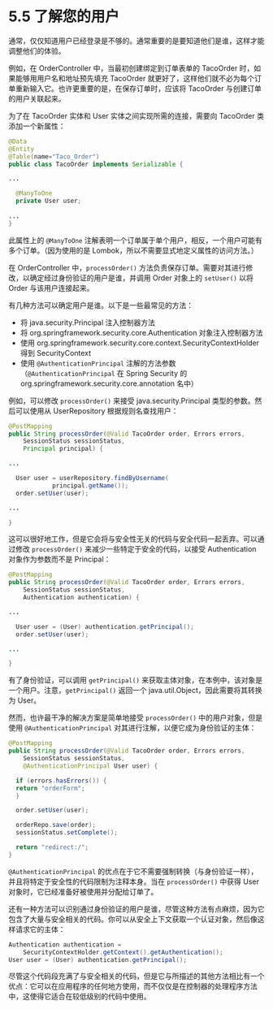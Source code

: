 # 5.5 了解您的用户

通常，仅仅知道用户已经登录是不够的。通常重要的是要知道他们是谁，这样才能调整他们的体验。

例如，在 OrderController 中，当最初创建绑定到订单表单的 TacoOrder 时，如果能够用用户名和地址预先填充 TacoOrder 就更好了，这样他们就不必为每个订单重新输入它。也许更重要的是，在保存订单时，应该将 TacoOrder 与创建订单的用户关联起来。

为了在 TacoOrder 实体和 User 实体之间实现所需的连接，需要向 TacoOrder 类添加一个新属性：

```java
@Data
@Entity
@Table(name="Taco_Order")
public class TacoOrder implements Serializable {

...

  @ManyToOne
  private User user;
  
...
}
```

此属性上的 `@ManyToOne` 注解表明一个订单属于单个用户，相反，一个用户可能有多个订单。（因为使用的是 Lombok，所以不需要显式地定义属性的访问方法。）

在 OrderController 中，`processOrder()` 方法负责保存订单。需要对其进行修改，以确定经过身份验证的用户是谁，并调用 Order 对象上的 `setUser()` 以将 Order 与该用户连接起来。

有几种方法可以确定用户是谁。以下是一些最常见的方法：

* 将 java.security.Principal 注入控制器方法
* 将 org.springframework.security.core.Authentication 对象注入控制器方法
* 使用 org.springframework.security.core.context.SecurityContextHolder 得到 SecurityContext
* 使用 `@AuthenticationPrincipal` 注解的方法参数（`@AuthenticationPrincipal` 在 Spring Security 的 org.springframework.security.core.annotation 名中）

例如，可以修改 `processOrder()` 来接受 java.security.Principal 类型的参数。然后可以使用从 UserRepository 根据规则名查找用户：

```java
@PostMapping
public String processOrder(@Valid TacoOrder order, Errors errors,
    SessionStatus sessionStatus,
    Principal principal) {

...

  User user = userRepository.findByUsername(
            principal.getName());
  order.setUser(user);

...

}
```

这可以很好地工作，但是它会将与安全性无关的代码与安全代码一起丢弃。可以通过修改 `processOrder()` 来减少一些特定于安全的代码，以接受 Authentication 对象作为参数而不是 Principal：

```java
@PostMapping
public String processOrder(@Valid TacoOrder order, Errors errors,
    SessionStatus sessionStatus,
    Authentication authentication) {

...

  User user = (User) authentication.getPrincipal();
  order.setUser(user);

...

}
```

有了身份验证，可以调用 `getPrincipal()` 来获取主体对象，在本例中，该对象是一个用户。注意，`getPrincipal()` 返回一个 java.util.Object，因此需要将其转换为 User。

然而，也许最干净的解决方案是简单地接受 `processOrder()` 中的用户对象，但是使用 `@AuthenticationPrincipal` 对其进行注解，以便它成为身份验证的主体：

```java
@PostMapping
public String processOrder(@Valid TacoOrder order, Errors errors,
    SessionStatus sessionStatus,
    @AuthenticationPrincipal User user) {

  if (errors.hasErrors()) {
  return "orderForm";
  }

  order.setUser(user);

  orderRepo.save(order);
  sessionStatus.setComplete();

  return "redirect:/";
}
```

`@AuthenticationPrincipal` 的优点在于它不需要强制转换（与身份验证一样），并且将特定于安全性的代码限制为注释本身。当在 `processOrder()` 中获得 User 对象时，它已经准备好被使用并分配给订单了。

还有一种方法可以识别通过身份验证的用户是谁，尽管这种方法有点麻烦，因为它包含了大量与安全相关的代码。你可以从安全上下文获取一个认证对象，然后像这样请求它的主体：

```java
Authentication authentication =
    SecurityContextHolder.getContext().getAuthentication();
User user = (User) authentication.getPrincipal();
```

尽管这个代码段充满了与安全相关的代码，但是它与所描述的其他方法相比有一个优点：它可以在应用程序的任何地方使用，而不仅仅是在控制器的处理程序方法中，这使得它适合在较低级别的代码中使用。

